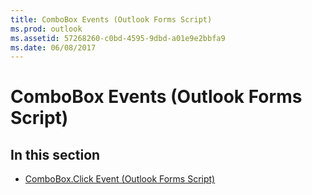 ```yaml
---
title: ComboBox Events (Outlook Forms Script)
ms.prod: outlook
ms.assetid: 57268260-c0bd-4595-9dbd-a01e9e2bbfa9
ms.date: 06/08/2017
---
```



# ComboBox Events (Outlook Forms Script)

## In this section


-  [ComboBox.Click Event (Outlook Forms Script)](combobox-click-event-outlook-forms-script.md)
    

